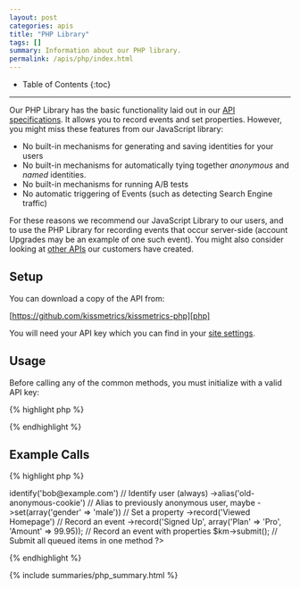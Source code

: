 ```yaml
---
layout: post
categories: apis
title: "PHP Library"
tags: []
summary: Information about our PHP library.
permalink: /apis/php/index.html
---
```

* Table of Contents
{:toc}
* * *

Our PHP Library has the basic functionality laid out in our [API specifications][specs]. It allows you to record events and set properties. However, you might miss these features from our JavaScript library:

* No built-in mechanisms for generating and saving identities for your users
* No built-in mechanisms for automatically tying together *anonymous* and *named* identities.
* No built-in mechanisms for running A/B tests
* No automatic triggering of Events (such as detecting Search Engine traffic)

For these reasons we recommend our JavaScript Library to our users, and to use the PHP Library for recording events that occur server-side (account Upgrades may be an example of one such event). You might also consider looking at [other APIs][other] our customers have created.

## Setup

You can download a copy of the API from:

[https://github.com/kissmetrics/kissmetrics-php][php]

You will need your API key which you can find in your [site settings][site-settings].

## Usage

Before calling any of the common methods, you must initialize with a valid API key:

{% highlight php %}
<?
  $km = new KISSmetrics\Client($KM_KEY, KISSmetrics\Transport\Sockets::initDefault()); // Initialize
?>
{% endhighlight %}

## Example Calls

{% highlight php %}
<?php
  $km->identify('bob@example.com')   // Identify user (always)
    ->alias('old-anonymous-cookie')  // Alias to previously anonymous user, maybe
    ->set(array('gender' => 'male')) // Set a property
    ->record('Viewed Homepage')      // Record an event
    ->record('Signed Up', array('Plan' => 'Pro', 'Amount' => 99.95));     // Record an event with properties

  $km->submit();  // Submit all queued items in one method
?>
{% endhighlight %}

{% include summaries/php_summary.html %}

[specs]: /apis/specifications
[identity]: /getting-started/understanding-identities
[other]: /apis/other
[live]: /tools/live
[site-settings]:https://app.kissmetrics.com/settings
[php]: https://github.com/kissmetrics/kissmetrics-php
[cron]: /apis/cron
[js-cookies]: /apis/javascript/#cookies
